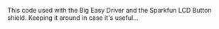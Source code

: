 This code used with the Big Easy Driver and the Sparkfun LCD Button shield. 
Keeping it around in case it's useful...